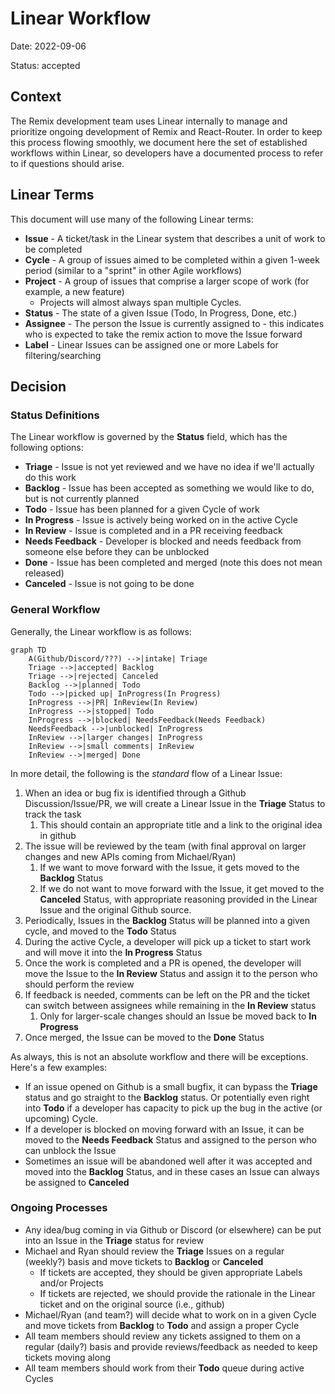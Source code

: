 # Linear Workflow

Date: 2022-09-06

Status: accepted

## Context

The Remix development team uses Linear internally to manage and prioritize ongoing development of Remix and React-Router. In order to keep this process flowing smoothly, we document here the set of established workflows within Linear, so developers have a documented process to refer to if questions should arise.

## Linear Terms

This document will use many of the following Linear terms:

- **Issue** - A ticket/task in the Linear system that describes a unit of work to be completed
- **Cycle** - A group of issues aimed to be completed within a given 1-week period (similar to a "sprint" in other Agile workflows)
- **Project** - A group of issues that comprise a larger scope of work (for example, a new feature)
  - Projects will almost always span multiple Cycles.
- **Status** - The state of a given Issue (Todo, In Progress, Done, etc.)
- **Assignee** - The person the Issue is currently assigned to - this indicates who is expected to take the remix action to move the Issue forward
- **Label** - Linear Issues can be assigned one or more Labels for filtering/searching

## Decision

### Status Definitions

The Linear workflow is governed by the **Status** field, which has the following options:

- **Triage** - Issue is not yet reviewed and we have no idea if we'll actually do this work
- **Backlog** - Issue has been accepted as something we would like to do, but is not currently planned
- **Todo** - Issue has been planned for a given Cycle of work
- **In Progress** - Issue is actively being worked on in the active Cycle
- **In Review** - Issue is completed and in a PR receiving feedback
- **Needs Feedback** - Developer is blocked and needs feedback from someone else before they can be unblocked
- **Done** - Issue has been completed and merged (note this does not mean released)
- **Canceled** - Issue is not going to be done

### General Workflow

Generally, the Linear workflow is as follows:

```mermaid
graph TD
    A(Github/Discord/???) -->|intake| Triage
    Triage -->|accepted| Backlog
    Triage -->|rejected| Canceled
    Backlog -->|planned| Todo
    Todo -->|picked up| InProgress(In Progress)
    InProgress -->|PR| InReview(In Review)
    InProgress -->|stopped| Todo
    InProgress -->|blocked| NeedsFeedback(Needs Feedback)
    NeedsFeedback -->|unblocked| InProgress
    InReview -->|larger changes| InProgress
    InReview -->|small comments| InReview
    InReview -->|merged| Done
```

In more detail, the following is the _standard_ flow of a Linear Issue:

1. When an idea or bug fix is identified through a Github Discussion/Issue/PR, we will create a Linear Issue in the **Triage** Status to track the task
   1. This should contain an appropriate title and a link to the original idea in github
2. The issue will be reviewed by the team (with final approval on larger changes and new APIs coming from Michael/Ryan)
   1. If we want to move forward with the Issue, it gets moved to the **Backlog** Status
   2. If we do not want to move forward with the Issue, it get moved to the **Canceled** Status, with appropriate reasoning provided in the Linear Issue and the original Github source.
3. Periodically, Issues in the **Backlog** Status will be planned into a given cycle, and moved to the **Todo** Status
4. During the active Cycle, a developer will pick up a ticket to start work and will move it into the **In Progress** Status
5. Once the work is completed and a PR is opened, the developer will move the Issue to the **In Review** Status and assign it to the person who should perform the review
6. If feedback is needed, comments can be left on the PR and the ticket can switch between assignees while remaining in the **In Review** status
   1. Only for larger-scale changes should an Issue be moved back to **In Progress**
7. Once merged, the Issue can be moved to the **Done** Status

As always, this is not an absolute workflow and there will be exceptions. Here's a few examples:

- If an issue opened on Github is a small bugfix, it can bypass the **Triage** status and go straight to the **Backlog** status. Or potentially even right into **Todo** if a developer has capacity to pick up the bug in the active (or upcoming) Cycle.
- If a developer is blocked on moving forward with an Issue, it can be moved to the **Needs Feedback** Status and assigned to the person who can unblock the Issue
- Sometimes an issue will be abandoned well after it was accepted and moved into the **Backlog** Status, and in these cases an Issue can always be assigned to **Canceled**

### Ongoing Processes

- Any idea/bug coming in via Github or Discord (or elsewhere) can be put into an Issue in the **Triage** status for review
- Michael and Ryan should review the **Triage** Issues on a regular (weekly?) basis and move tickets to **Backlog** or **Canceled**
  - If tickets are accepted, they should be given appropriate Labels and/or Projects
  - If tickets are rejected, we should provide the rationale in the Linear ticket and on the original source (i.e., github)
- Michael/Ryan (and team?) will decide what to work on in a given Cycle and move tickets from **Backlog** to **Todo** and assign a proper Cycle
- All team members should review any tickets assigned to them on a regular (daily?) basis and provide reviews/feedback as needed to keep tickets moving along
- All team members should work from their **Todo** queue during active Cycles
